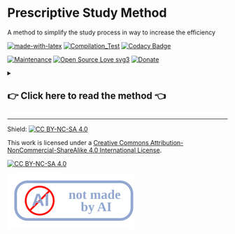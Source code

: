 # Prescriptive Study Method

A method to simplify the study process in way to increase the efficiency 

[![made-with-latex](https://img.shields.io/badge/Made%20with-LaTeX-1f425f.svg)](https://www.latex-project.org/)
[![Compilation_Test](https://github.com/R0mb0/Prescriptive-study-method/actions/workflows/Compilation_Test.yml/badge.svg)](https://github.com/R0mb0/Prescriptive-study-method/actions/workflows/Compilation_Test.yml)
[![Codacy Badge](https://app.codacy.com/project/badge/Grade/96623f38ab9a4ca2bf1949eaeedbe2eb)](https://app.codacy.com/gh/R0mb0/Prescriptive-study-method/dashboard?utm_source=gh&utm_medium=referral&utm_content=&utm_campaign=Badge_grade)

[![Maintenance](https://img.shields.io/badge/Maintained%3F-yes-green.svg)](https://github.com/R0mb0/Prescriptive-study-method)
[![Open Source Love svg3](https://badges.frapsoft.com/os/v3/open-source.svg?v=103)](https://github.com/R0mb0/Prescriptive-study-method)
[![Donate](https://img.shields.io/badge/PayPal-Donate%20to%20Author-blue.svg)](http://paypal.me/R0mb0)

<details>
  <summary>
    
  ## 👉 Click here to read the method 👈
  
  </summary>
  
  ![1.png](https://github.com/R0mb0/Prescriptive-study-method/blob/main/ReadmeImgs/1.png)
  ![2.png](https://github.com/R0mb0/Prescriptive-study-method/blob/main/ReadmeImgs/2.png)
  ![3.png](https://github.com/R0mb0/Prescriptive-study-method/blob/main/ReadmeImgs/3.png)
  ![4.png](https://github.com/R0mb0/Prescriptive-study-method/blob/main/ReadmeImgs/4.png)
  ![5.png](https://github.com/R0mb0/Prescriptive-study-method/blob/main/ReadmeImgs/5.png)
  ![6.png](https://github.com/R0mb0/Prescriptive-study-method/blob/main/ReadmeImgs/6.png)

</details>

---

Shield: [![CC BY-NC-SA 4.0][cc-by-nc-sa-shield]][cc-by-nc-sa]

This work is licensed under a
[Creative Commons Attribution-NonCommercial-ShareAlike 4.0 International License][cc-by-nc-sa].

[![CC BY-NC-SA 4.0][cc-by-nc-sa-image]][cc-by-nc-sa]

[cc-by-nc-sa]: http://creativecommons.org/licenses/by-nc-sa/4.0/
[cc-by-nc-sa-image]: https://licensebuttons.net/l/by-nc-sa/4.0/88x31.png
[cc-by-nc-sa-shield]: https://img.shields.io/badge/License-CC%20BY--NC--SA%204.0-lightgrey.svg

  <picture>
    <source media="(prefers-color-scheme: dark)"srcset="https://github.com/R0mb0/Not_made_by_AI/blob/main/Badge/SVG/NotMadeByAIDark.svg">
    <source media="(prefers-color-scheme: light)"srcset="https://github.com/R0mb0/Not_made_by_AI/blob/main/Badge/SVG/NotMadeByAILight.svg">
    <img alt="Not made by AI" src="https://github.com/R0mb0/Not_made_by_AI/blob/main/Badge/SVG/NotMadeByAIDefault.svg">
  </picture>
